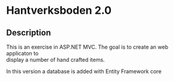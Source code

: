 # Hantverksboden 2.0

## Description

This is an exercise in ASP.NET MVC.
The goal is to create an web applicaton to  
display a number of hand crafted items.

In this version a database is added with Entity Framework core
